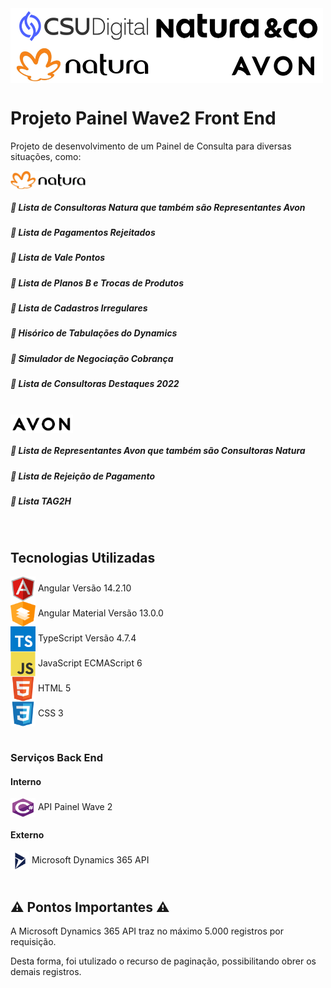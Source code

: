 <img align="center" alt="Hugo-CSharp" height="120" width="500" src="https://github.com/18216878/18216878/blob/master/csu-natura.png?raw=true">


# Projeto Painel Wave2 Front End

Projeto de desenvolvimento de um Painel de Consulta para diversas situações, como:

<img align="center" alt="Hugo-CSharp" height="30" width="120" src="https://github.com/18216878/18216878/blob/master/revendedora-natura-cadastro.png?raw=true">

##### 📝 Lista de Consultoras Natura que também são Representantes Avon
##### 📝 Lista de Pagamentos Rejeitados
##### 📝 Lista de Vale Pontos
##### 📝 Lista de Planos B e Trocas de Produtos
##### 📝 Lista de Cadastros Irregulares
##### 📝 Hisórico de Tabulações do Dynamics
##### 📝 Simulador de Negociação Cobrança
##### 📝 Lista de Consultoras Destaques 2022
<br>

<img align="center" alt="Hugo-CSharp" height="30" width="100" src="https://github.com/18216878/18216878/blob/master/avon.png?raw=true">

##### 📝 Lista de Representantes Avon que também são Consultoras Natura
##### 📝 Lista de Rejeição de Pagamento
##### 📝 Lista TAG2H

<br>

## Tecnologias Utilizadas

<div style="display: inline-block">
  <img align="center" alt="Hugo-Angular" height="40" width="40" src="https://github.com/18216878/18216878/blob/master/angularjs-original.svg?raw=true">
  Angular Versão 14.2.10
</div>
<br>

<div style="display: inline-block">
  <img align="center" alt="Hugo-Css3" height="40" width="40" src="https://github.com/18216878/18216878/blob/master/angular-material.png?raw=true">
  Angular Material Versão 13.0.0
</div>
<br>

<div style="display: inline-block">
  <img align="center" alt="Hugo-Bootstrap" height="40" width="40" src="https://github.com/hugo-nascimento/hugo-nascimento/blob/master/typescript-2.svg?raw=true">
  TypeScript Versão 4.7.4
</div>
<br>
<div style="display: inline-block">
  <img align="center" alt="Hugo-Js" height="40" width="40" src="https://github.com/hugo-nascimento/hugo-nascimento/blob/master/javascript-original.svg?raw=true">
  JavaScript ECMAScript 6
</div>
<br>
<div style="display: inline-block">
  <img align="center" alt="Hugo-Html5" height="40" width="40" src="https://github.com/hugo-nascimento/hugo-nascimento/blob/master/html5-original.svg?raw=true">
  HTML 5
</div>
<br>
<div style="display: inline-block">
  <img align="center" alt="Hugo-Css3" height="40" width="40" src="https://github.com/hugo-nascimento/hugo-nascimento/blob/master/css3-original.svg?raw=true">
  CSS 3
</div>
<br>
<br>


### Serviços Back End

#### Interno

<div style="display: inline-block">
  <img align="center" alt="Hugo-CSharp" height="30" width="40" src="https://github.com/18216878/18216878/blob/master/csharp-original.svg?raw=true">
  API Painel Wave 2
</div>
<br>


#### Externo

<div style="display: inline-block">
  <img align="center" alt="Hugo-Swagger" height="30" width="30" src="https://github.com/18216878/18216878/blob/master/dynamics-original.png?raw=true">
  Microsoft Dynamics 365 API
</div>
<br/>

<br>

## ⚠️ Pontos Importantes ⚠️

<p>A Microsoft Dynamics 365 API traz no máximo 5.000 registros por requisição.</p>
<p>Desta forma, foi utulizado o recurso de paginação, possibilitando obrer os demais registros.</p>

